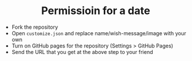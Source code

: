 <h1 align="center">
    Permissioin for a date
</h1>

* Fork the repository
* Open `customize.json` and replace name/wish-message/image with your own
* Turn on GitHub pages for the repository (Settings > GitHub Pages)
* Send the URL that you get at the above step to your friend



